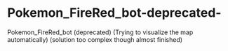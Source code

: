 # Pokemon_FireRed_bot-deprecated-
Pokemon_FireRed_bot (deprecated) (Trying to visualize the map automatically) (solution too complex though almost finished)
